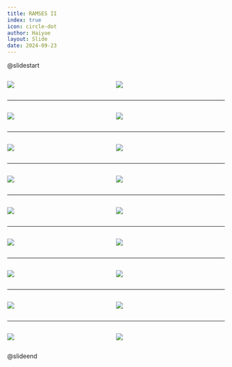 ```yaml
---
title: RAMSES II
index: true
icon: circle-dot
author: Haiyue
layout: Slide
date: 2024-09-23
---
```

 
@slidestart

<div style="display:flex">
<div style="flex:1">

![](https://raw.githubusercontent.com/yclord/reading/refs/heads/master/english/Level-Q/RAMSES%20II/001.webp)
</div>
<div style="flex:1">

![](https://raw.githubusercontent.com/yclord/reading/refs/heads/master/english/Level-Q/RAMSES%20II/002.webp)
</div>
</div>

---

<div style="display:flex">
<div style="flex:1">

![](https://raw.githubusercontent.com/yclord/reading/refs/heads/master/english/Level-Q/RAMSES%20II/003.webp)
</div>
<div style="flex:1">

![](https://raw.githubusercontent.com/yclord/reading/refs/heads/master/english/Level-Q/RAMSES%20II/004.webp)
</div>
</div>

---

<div style="display:flex">
<div style="flex:1">

![](https://raw.githubusercontent.com/yclord/reading/refs/heads/master/english/Level-Q/RAMSES%20II/005.webp)
</div>
<div style="flex:1">

![](https://raw.githubusercontent.com/yclord/reading/refs/heads/master/english/Level-Q/RAMSES%20II/006.webp)
</div>
</div>

---

<div style="display:flex">
<div style="flex:1">

![](https://raw.githubusercontent.com/yclord/reading/refs/heads/master/english/Level-Q/RAMSES%20II/007.webp)
</div>
<div style="flex:1">

![](https://raw.githubusercontent.com/yclord/reading/refs/heads/master/english/Level-Q/RAMSES%20II/008.webp)
</div>
</div>

---

<div style="display:flex">
<div style="flex:1">

![](https://raw.githubusercontent.com/yclord/reading/refs/heads/master/english/Level-Q/RAMSES%20II/009.webp)
</div>
<div style="flex:1">

![](https://raw.githubusercontent.com/yclord/reading/refs/heads/master/english/Level-Q/RAMSES%20II/010.webp)
</div>
</div>

---

<div style="display:flex">
<div style="flex:1">

![](https://raw.githubusercontent.com/yclord/reading/refs/heads/master/english/Level-Q/RAMSES%20II/011.webp)
</div>
<div style="flex:1">

![](https://raw.githubusercontent.com/yclord/reading/refs/heads/master/english/Level-Q/RAMSES%20II/012.webp)
</div>
</div>

---

<div style="display:flex">
<div style="flex:1">

![](https://raw.githubusercontent.com/yclord/reading/refs/heads/master/english/Level-Q/RAMSES%20II/013.webp)
</div>
<div style="flex:1">

![](https://raw.githubusercontent.com/yclord/reading/refs/heads/master/english/Level-Q/RAMSES%20II/014.webp)
</div>
</div>

---

<div style="display:flex">
<div style="flex:1">

![](https://raw.githubusercontent.com/yclord/reading/refs/heads/master/english/Level-Q/RAMSES%20II/015.webp)
</div>
<div style="flex:1">

![](https://raw.githubusercontent.com/yclord/reading/refs/heads/master/english/Level-Q/RAMSES%20II/016.webp)
</div>
</div>

---

<div style="display:flex">
<div style="flex:1">

![](https://raw.githubusercontent.com/yclord/reading/refs/heads/master/english/Level-Q/RAMSES%20II/017.webp)
</div>
<div style="flex:1">

![](https://raw.githubusercontent.com/yclord/reading/refs/heads/master/english/Level-Q/RAMSES%20II/018.webp)
</div>
</div>

@slideend